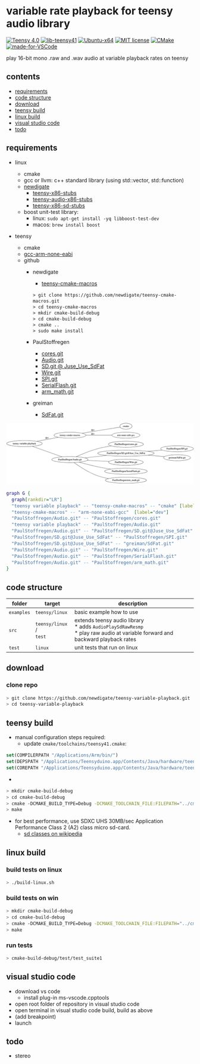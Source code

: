 # variable rate playback for teensy audio library
[![Teensy 4.0](https://img.shields.io/badge/project-4.0-brightgreen.svg?label=Teensy&colorA=555555&colorB=ff8aff&logo=)](https://www.pjrc.com/store/teensy40.html)
[![lib-teensy41](https://github.com/newdigate/teensy-variable-playback/actions/workflows/teensy41_lib.yml/badge.svg)](https://github.com/newdigate/teensy-variable-playback/actions/workflows/teensy41_lib.yml)
[![Ubuntu-x64](https://github.com/newdigate/teensy-variable-playback/workflows/Ubuntu-x64/badge.svg)](https://github.com/newdigate/teensy-variable-playback/actions)
[![MIT license](https://img.shields.io/badge/License-MIT-blue.svg)](LICENSE)
[![CMake](https://img.shields.io/badge/project-CMake-brightgreen.svg?label=built%20with&colorA=555555&colorB=8a8fff&logo=)](CMakelists.txt)
[![made-for-VSCode](https://img.shields.io/badge/Made%20for-VSCode-1f425f.svg)](https://code.visualstudio.com/)

play 16-bit mono .raw and .wav audio at variable playback rates on teensy

## contents
* [requirements](#requirements)
* [code structure](#code-structure)
* [download](#download)
* [teensy build](#teensy-build)
* [linux build](#linux-build)
* [visual studio code](#visual-studio-code)
* [todo](#todo)

## requirements
  * linux 
    * cmake
    * gcc or llvm: c++ standard library (using std::vector, std::function)
    * [newdigate](https://github.com/newdigate)
      * [teensy-x86-stubs](https://github.com/newdigate/teensy-x86-stubs)
      * [teensy-audio-x86-stubs](https://github.com/newdigate/teensy-audio-x86-stubs)
      * [teensy-x86-sd-stubs](https://github.com/newdigate/teensy-x86-sd-stubs)
    * boost unit-test library: 
      * linux: ```sudo apt-get install -yq libboost-test-dev```
      * macos: ```brew install boost```
    
  * teensy   
    * cmake
    * [gcc-arm-none-eabi](https://developer.arm.com/-/media/Files/downloads/gnu-rm/9-2019q4/RC2.1)
    * github
      * newdigate
        * [teensy-cmake-macros](https://github.com/newdigate/teensy-cmake-macros)
        ```shell
        > git clone https://github.com/newdigate/teensy-cmake-macros.git
        > cd teensy-cmake-macros
        > mkdir cmake-build-debug
        > cd cmake-build-debug
        > cmake ..
        > sudo make install        
        ```

      * PaulStoffregen
        * [cores.git](https://github.com/PaulStoffregen/cores)
        * [Audio.git](https://github.com/PaulStoffregen/Audio)
        * [SD.git @ Juse_Use_SdFat](https://github.com/PaulStoffregen/SD/tree/Juse_Use_SdFat)
        * [Wire.git](https://github.com/PaulStoffregen/Wire)
        * [SPI.git](https://github.com/PaulStoffregen/SPI)
        * [SerialFlash.git](https://github.com/PaulStoffregen/SerialFlash)
        * [arm_math.git](https://github.com/PaulStoffregen/arm_math)
      * greiman
        * [SdFat.git](https://github.com/greiman/SdFat)

![dependencies](docs/dependencies.png)
```dot
graph G {
  graph[rankdir="LR"]
  "teensy variable playback" -- "teensy-cmake-macros" -- "cmake" [label="dev"]
  "teensy-cmake-macros" -- "arm-none-eabi-gcc"  [label="dev"]
  "PaulStoffregen/Audio.git" -- "PaulStoffregen/cores.git"
  "teensy variable playback" -- "PaulStoffregen/Audio.git"
  "PaulStoffregen/Audio.git" -- "PaulStoffregen/SD.git@Juse_Use_SdFat"
  "PaulStoffregen/SD.git@Juse_Use_SdFat" -- "PaulStoffregen/SPI.git"
  "PaulStoffregen/SD.git@Juse_Use_SdFat" -- "greiman/SdFat.git"
  "PaulStoffregen/Audio.git" -- "PaulStoffregen/Wire.git"
  "PaulStoffregen/Audio.git" -- "PaulStoffregen/SerialFlash.git"
  "PaulStoffregen/Audio.git" -- "PaulStoffregen/arm_math.git"
}
```
        
## code structure
| folder | target             | description                                                                                                            |
|--------|--------------------|------------------------------------------------------------------------------------------------------------------------|
| ```examples```    | ```teensy/linux``` | basic example how to use  |
| ```src```    | ```teensy/linux``` / <br/>```test``` | extends teensy audio library<br/> * adds ```AudioPlaySdRawResmp```<br/> * play raw audio at variable forward and backward playback rates     |
| ```test```   | ```linux```          | unit tests that run on linux |
  
## download 
### clone repo
``` sh
> git clone https://github.com/newdigate/teensy-variable-playback.git
> cd teensy-variable-playback
```
## teensy build
* manual configuration steps required:
  * update ```cmake/toolchains/teensy41.cmake```:
 ``` cmake
set(COMPILERPATH "/Applications/Arm/bin/")
set(DEPSPATH "/Applications/Teensyduino.app/Contents/Java/hardware/teensy/avr/libraries")
set(COREPATH "/Applications/Teensyduino.app/Contents/Java/hardware/teensy/avr/cores/teensy4/")
```
* 
``` sh
> mkdir cmake-build-debug
> cd cmake-build-debug
> cmake -DCMAKE_BUILD_TYPE=Debug -DCMAKE_TOOLCHAIN_FILE:FILEPATH="../cmake/toolchains/teensy41.cmake" ..
> make
```

* for best performance, use SDXC UHS 30MB/sec Application Performance Class 2 (A2) class micro sd-card. 
  * [sd classes on wikipedia](https://en.wikipedia.org/wiki/SD_card#cite_ref-93) 

## linux build
### build tests on linux
``` sh
> ./build-linux.sh
```

### build tests on win
``` sh
> mkdir cmake-build-debug
> cd cmake-build-debug
> cmake -DCMAKE_BUILD_TYPE=Debug -DCMAKE_TOOLCHAIN_FILE:FILEPATH="../cmake/toolchains/linux.cmake" ..
> make
```

### run tests
``` sh
> cmake-build-debug/test/test_suite1
```

## visual studio code
  * download vs code
    * install plug-in ms-vscode.cpptools
  * open root folder of repository in visual studio code
  * open terminal in visual studio code build, build as above
  * (add breakpoint)
  * launch

## todo
* stereo  
